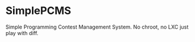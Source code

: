 SimplePCMS
==========

Simple Programming Contest Management System. No chroot, no LXC just play with diff.

